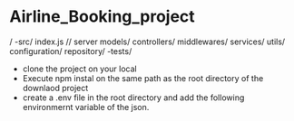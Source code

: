 # Airline_Booking_project
/
    -src/
        index.js // server
        models/
        controllers/
        middlewares/
        services/
        utils/
        configuration/
        repository/
    -tests/


* clone the project on your local
* Execute npm instal on the same path as the root directory of the downlaod project
* create a .env file in the root directory and add the following environmernt variable of the json.

<!-- {
  "development": {
    "username": "mysql_userName",
    "password": "Sql_Password",
    "database": "Flight_search_DB_DEV",
    "host": "127.0.0.1",
    "dialect": "mysql"
  } -->